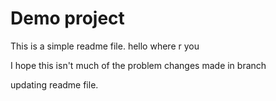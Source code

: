 
# Demo project 

This is a simple readme file.
hello where r you

I hope this isn't much of the problem
changes made in branch

updating readme file.


